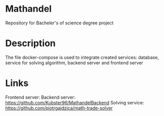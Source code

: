# Mathandel
Repository for Bacheler's of science degree project
# Description
The file docker-compose is used to integrate created services: database, service for solving algorithm, backend server and frontend server
# Links
Frontend server: 
Backend server: https://github.com/Kubster96/MathandelBackend
Solving service: https://github.com/piotrgajdzica/math-trade-solver
